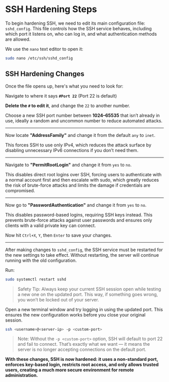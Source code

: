 # SSH Hardening Steps
To begin hardening SSH, we need to edit its main configuration file: `sshd_config`. This file controls how the SSH service behaves, including which port it listens on, who can log in, and what authentication methods are allowed.

We use the `nano` text editor to open it:
```bash
sudo nano /etc/ssh/sshd_config
```

## SSH Hardening Changes
Once the file opens up, here's what you need to look for:

Navigate to where it says **`#Port 22`** (Port 22 is default)

**Delete the `#` to edit it**, and change the `22` to another number. 

Choose a new SSH port number between **1024–65535** that isn’t already in use, ideally a random and uncommon number to reduce automated attacks.

---

Now locate **"AddressFamily"** and change it from the default `any` to `inet`. 

This forces SSH to use only IPv4, which reduces the attack surface by disabling unnecessary IPv6 connections if you don’t need them.

---

Navigate to **"PermitRootLogin"** and change it from `yes` to `no`. 

This disables direct root logins over SSH, forcing users to authenticate with a normal account first and then escalate with sudo, which greatly reduces the risk of brute-force attacks and limits the damage if credentials are compromised.

---

Now go to **"PasswordAuthentication"** and change it from `yes` to `no`. 

This disables password-based logins, requiring SSH keys instead. This prevents brute-force attacks against user passwords and ensures only clients with a valid private key can connect.

Now hit `Ctrl+X`, `Y`, then `Enter` to save your changes.

---

After making changes to `sshd_config`, the SSH service must be restarted for the new settings to take effect. Without restarting, the server will continue running with the old configuration.

Run:
```bash
sudo systemctl restart sshd
```
> Safety Tip: Always keep your current SSH session open while testing a new one on the updated port. This way, if something goes wrong, you won’t be locked out of your server.

Open a new terminal window and try logging in using the updated port. This ensures the new configuration works before you close your original session.
```bash
ssh <username>@<server-ip> -p <custom-port> 
```
> Note: Without the `-p <custom-port>` option, SSH will default to port 22 and fail to connect. That’s exactly what we want — it means the server is no longer accepting connections on the default port.

**With these changes, SSH is now hardened: it uses a non-standard port, enforces key-based login, restricts root access, and only allows trusted users, creating a much more secure environment for remote administration.**
